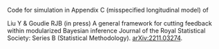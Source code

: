 Code for simulation in Appendix C (misspecified longitudinal model) of

Liu Y & Goudie RJB (in press) A general framework for cutting feedback within modularized Bayesian inference Journal of the Royal Statistical Society: Series B (Statistical Methodology). [arXiv:2211.03274](https://arxiv.org/abs/2211.03274).